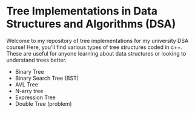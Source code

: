 # Tree Implementations in Data Structures and Algorithms (DSA)

Welcome to my repository of tree implementations for my university DSA course! Here, you'll find various types of tree structures coded in c++. These are useful for anyone learning about data structures or looking to understand trees better.

- Binary Tree
- Binary Search Tree (BST)
- AVL Tree
- N-arry tree
- Expression Tree
- Double Tree (problem)
